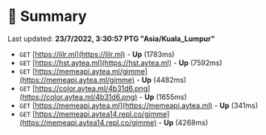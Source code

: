 # 📖 Summary
Last updated: **23/7/2022, 3:30:57 PTG "Asia/Kuala_Lumpur"**

- `GET` [https://lilr.ml](https://lilr.ml) - **Up** (1783ms)
- `GET` [https://hst.aytea.ml](https://hst.aytea.ml) - **Up** (7592ms)
- `GET` [https://memeapi.aytea.ml/gimme](https://memeapi.aytea.ml/gimme) - **Up** (4482ms)
- `GET` [https://color.aytea.ml/4b31d6.png](https://color.aytea.ml/4b31d6.png) - **Up** (1655ms)
- `GET` [https://memeapi.aytea.ml](https://memeapi.aytea.ml) - **Up** (341ms)
- `GET` [https://memeapi.aytea14.repl.co/gimme](https://memeapi.aytea14.repl.co/gimme) - **Up** (4268ms)
